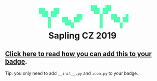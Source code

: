 <h1 align="center">
<img src="./sapling.gif" width="300" alt="icon"><br>
  Sapling CZ 2019
</h1>

## [Click here to read how you can add this to your badge](https://wiki.badge.team/Simple_Egg_Deployment).


Tip: you only need to add `__init__.py` and `icon.py` to your badge.